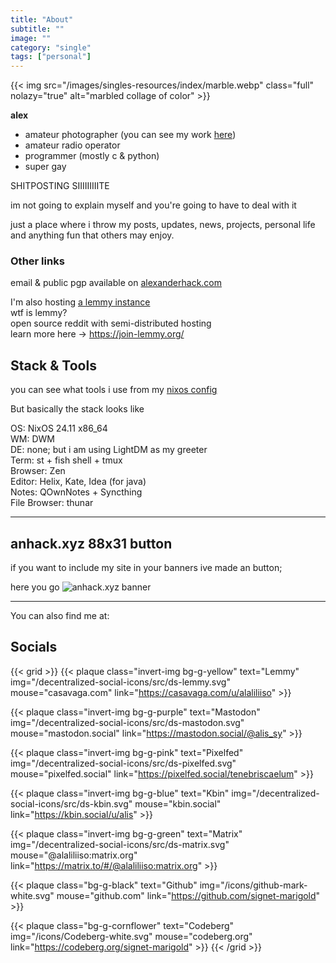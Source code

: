 ```yaml
---
title: "About"
subtitle: ""
image: ""
category: "single"
tags: ["personal"]
---
```

{{< img src="/images/singles-resources/index/marble.webp" class="full" nolazy="true" alt="marbled collage of color" >}}

**alex**

- amateur photographer (you can see my work [here](https://pixelfed.social/tenebriscaelum))
- amateur radio operator
- programmer (mostly c & python)
- super gay

SHITPOSTING SIIIIIIIIITE

im not going to explain myself and you're going to have to deal with it

just a place where i throw my posts, updates, news, projects, personal life and anything fun that others may enjoy.



### Other links

email & public pgp available on [alexanderhack.com](https://alexanderhack.com)

I'm also hosting [a lemmy instance](https://casavaga.com/)  
wtf is lemmy?  
open source reddit with semi-distributed hosting  
learn more here -> <https://join-lemmy.org/>

## Stack & Tools

you can see what tools i use from my [nixos config](https://codeberg.org/signet-marigold/nixos-config)

But basically the stack looks like

OS: NixOS 24.11 x86_64  
WM: DWM  
DE: none; but i am using LightDM as my greeter  
Term: st + fish shell + tmux  
Browser: Zen  
Editor: Helix, Kate, Idea (for java)  
Notes: QOwnNotes + Syncthing  
File Browser: thunar


---


## anhack.xyz 88x31 button

if you want to include my site in your banners ive made an button;

here you go ![anhack.xyz banner](https://anhack.xyz/badges/anhack.xyz.png)


---


You can also find me at:

## Socials

{{< grid >}}
{{< plaque
	class="invert-img bg-g-yellow"
	text="Lemmy"
	img="/decentralized-social-icons/src/ds-lemmy.svg"
	mouse="casavaga.com"
	link="https://casavaga.com/u/alaliliiso" >}}

{{< plaque
	class="invert-img bg-g-purple"
	text="Mastodon"
	img="/decentralized-social-icons/src/ds-mastodon.svg"
	mouse="mastodon.social"
	link="https://mastodon.social/@alis_sy" >}}

{{< plaque
	class="invert-img bg-g-pink"
	text="Pixelfed"
	img="/decentralized-social-icons/src/ds-pixelfed.svg"
	mouse="pixelfed.social"
	link="https://pixelfed.social/tenebriscaelum" >}}

{{< plaque
	class="invert-img bg-g-blue"
	text="Kbin"
	img="/decentralized-social-icons/src/ds-kbin.svg"
	mouse="kbin.social"
	link="https://kbin.social/u/alis" >}}

{{< plaque
	class="invert-img bg-g-green"
	text="Matrix"
	img="/decentralized-social-icons/src/ds-matrix.svg"
	mouse="@alaliliiso:matrix.org"
	link="https://matrix.to/#/@alaliliiso:matrix.org" >}}

{{< plaque
	class="bg-g-black"
	text="Github"
	img="/icons/github-mark-white.svg"
	mouse="github.com"
	link="https://github.com/signet-marigold" >}}

{{< plaque
	class="bg-g-cornflower"
	text="Codeberg"
	img="/icons/Codeberg-white.svg"
	mouse="codeberg.org"
	link="https://codeberg.org/signet-marigold" >}}
{{< /grid >}}
